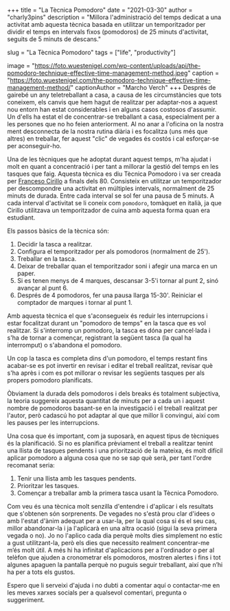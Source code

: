 +++
title = "La Tècnica Pomodoro"
date = "2021-03-30"
author = "charly3pins"
description = "Millora l'administració del temps dedicat a una activitat amb aquesta tècnica basada en utilitzar un temporitzador per dividir el temps en intervals fixos  (pomodoros) de 25 minuts d'activitat, seguits de 5 minuts de descans."

slug = "La Tècnica Pomodoro"
tags = ["life", "productivity"]

image = "https://foto.wuestenigel.com/wp-content/uploads/api/the-pomodoro-technique-effective-time-management-method.jpeg"
caption = "https://foto.wuestenigel.com/the-pomodoro-technique-effective-time-management-method/"
captionAuthor = "Marcho Verch"
+++
Després de gairebé un any teletreballant a casa, a causa de les circumstàncies que tots coneixem, els canvis que hem hagut de realitzar per adaptar-nos a aquest nou entorn han estat considerables i en alguns casos costosos d'assumir. Un d'ells ha estat el de concentrar-se treballant a casa, especialment per a les persones que no ho feien anteriorment. Al no anar a l'oficina on la nostra ment desconnecta de la nostra rutina diària i es focalitza (uns més que altres) en treballar, fer aquest "clic" de vegades és costós i cal esforçar-se per aconseguir-ho.

Una de les tècniques que he adoptat durant aquest temps, m'ha ajudat i molt en quant a concentració i per tant a millorar la gestió del temps en les tasques que faig. Aquesta tècnica es diu Tècnica Pomodoro i va ser creada per [Franceso Cirillo](https://francescocirillo.com/pages/francesco-cirillo) a finals dels 80. Consisteix en utilitzar un temporitzador per descompondre una activitat en múltiples intervals, normalment de 25 minuts de durada. Entre cada interval se sol fer una pausa de 5 minuts. A cada interval d'activitat se li coneix com `pomodoro`, tomàquet en italià, ja que Cirillo utilitzava un temporitzador de cuina amb aquesta forma quan era estudiant.

Els passos bàsics de la tècnica són:
1. Decidir la tasca a realitzar.
2. Configura el temporitzador per als pomodoros (normalment de 25').
3. Treballar en la tasca.
4. Deixar de treballar quan el temporitzador soni i afegir una marca en un paper.
5. Si es tenen menys de 4 marques, descansar 3-5'i tornar al punt 2, sinó avançar al punt 6.
6. Després de 4 pomodoros, fer una pausa llarga 15-30'. Reiniciar el comptador de marques i tornar al punt 1.

Amb aquesta tècnica el que s'aconsegueix és reduir les interrupcions i estar focalitzat durant un "pomodoro de temps" en la tasca que es vol realitzar. Si s'interromp un pomodoro, la tasca es dóna per cancel·lada i s'ha de tornar a començar, registrant la següent tasca (la qual ha interromput) o s'abandona el pomodoro.

Un cop la tasca es completa dins d'un pomodoro, el temps restant fins acabar-se es pot invertir en revisar i editar el treball realitzat, revisar què s'ha après i com es pot millorar o revisar les següents tasques per als propers pomodoro planificats.

Òbviament la durada dels pomodoros i dels breaks és totalment subjectiva, la teoria suggereix aquesta quantitat de minuts per a cada un i aquest nombre de pomodoros basant-se en la investigació i el treball realitzat per l'autor, però cadascú ho pot adaptar al que que millor li convingui, així com les pauses per les interrupcions.

Una cosa que és important, com ja suposarà, en aquest tipus de tècniques és la planificació. Si no es planifica prèviament el treball a realitzar tenint una llista de tasques pendents i una priorització de la mateixa, és molt difícil aplicar pomodoro a alguna cosa que no se sap què serà, per tant l'ordre recomanat seria:
1. Tenir una llista amb les tasques pendents.
2. Prioritzar les tasques.
2. Començar a treballar amb la primera tasca usant la Tècnica Pomodoro.

Com veu és una tècnica molt senzilla d'entendre i d'aplicar i els resultats que s'obtenen són sorprenents. De vegades no s'està prou clar d'idees o amb l'estat d'ànim adequat per a usar-la, per la qual cosa si és el seu cas, millor abandonar-la i ja l'aplicarà en una altra ocasió (sigui la seva primera vegada o no). Jo no l'aplico cada dia perquè molts dies simplement no estic a gust utilitzant-la, però els dies que necessito realment concentrar-me m’és molt útil. A més hi ha infinitat d'aplicacions per a l'ordinador o per al telèfon que ajuden a cronometrar els pomodoros, mostren alertes i fins i tot algunes apaguen la pantalla perquè no puguis seguir treballant, així que n’hi ha per a tots els gustos.

Espero que li serveixi d'ajuda i no dubti a comentar aquí o contactar-me en les meves xarxes socials per a qualsevol comentari, pregunta o suggeriment.
